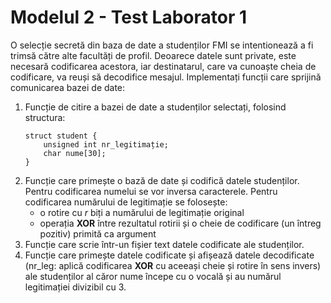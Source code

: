 # Modelul 2 - Test Laborator 1

O selecție secretă din baza de date a studenților FMI se intentionează a fi trimsă către alte facultăți de profil. Deoarece datele sunt private, este necesară codificarea acestora, iar destinatarul, care va cunoaște cheia de codificare, va reuși să decodifice mesajul. Implementați funcții care sprijină comunicarea bazei de date:

1. Funcție de citire a bazei de date a studenților selectați, folosind structura:
    ```
    struct student {
        unsigned int nr_legitimație;
        char nume[30];
    }
    ```
2. Funcție care primește o bază de date și codifică datele studenților. Pentru codificarea numelui se vor inversa caracterele. Pentru codificarea numărului de legitimație se folosește:
    - o rotire cu *r* biți a numărului de legitimație original
    - operația **XOR** între rezultatul rotirii și o cheie de codificare (un întreg pozitiv) primită ca argument
3. Funcție care scrie într-un fișier text datele codificate ale studenților.
4. Funcție care primește datele codificate și afișează datele decodificate (nr_leg: aplică codificarea **XOR** cu aceeași cheie și rotire în sens invers) ale studenților al căror nume începe cu o vocală și au numărul legitimației divizibil cu 3.